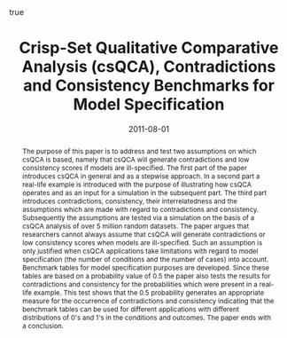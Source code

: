 ﻿---
featured: false

authors: 
- Axel Marx
- Adrian Dușa

title: "Crisp-Set Qualitative Comparative Analysis (csQCA), Contradictions and Consistency Benchmarks for Model Specification"

date: "2011-08-01"
publishDate: "2011-08-01"

# 0 = Uncategorized, 1 = Conference proceedings, 2 = Journal, 3 = Work in progress, 4 = Technical report, 5 = Book, 6 = Book chapter
publication_types:
- 2

publication: '*Methodological Innovations*'

publication_short: ""

abstract: "The purpose of this paper is to address and test two assumptions on which csQCA is based, namely that csQCA will generate contradictions and low consistency scores if models are ill-specified. The first part of the paper introduces csQCA in general and as a stepwise approach. In a second part a real-life example is introduced with the purpose of illustrating how csQCA operates and as an input for a simulation in the subsequent part. The third part introduces contradictions, consistency, their interrelatedness and the assumptions which are made with regard to contradictions and consistency. Subsequently the assumptions are tested via a simulation on the basis of a csQCA analysis of over 5 million random datasets. The paper argues that researchers cannot always assume that csQCA will generate contradictions or low consistency scores when models are ill-specified. Such an assumption is only justified when csQCA applications take limitations with regard to model specification (the number of conditions and the number of cases) into account. Benchmark tables for model specification purposes are developed. Since these tables are based on a probability value of 0.5 the paper also tests the results for contradictions and consistency for the probabilities which were present in a real-life example. This test shows that the 0.5 probability generates an appropriate measure for the occurrence of contradictions and consistency indicating that the benchmark tables can be used for different applications with different distributions of 0's and 1's in the conditions and outcomes. The paper ends with a conclusion."

doi: "10.4256/mio.2010.0037"

projects: []

summary: 

math: true

tags: ["R", "QCA"]

# url_code: ""
# url_dataset: ""
url_pdf: "uploads/publications/2011-MIO.pdf"
# url_poster: ""
# url_project: ""
# url_slides: ""
# url_source: ""
# url_video: ""

links:
- name: "Journal page"
  url: "https://journals.sagepub.com/doi/abs/10.4256/mio.2010.0037"

image:
  caption: ""
  focal_point: ""
  preview_only: false
---
